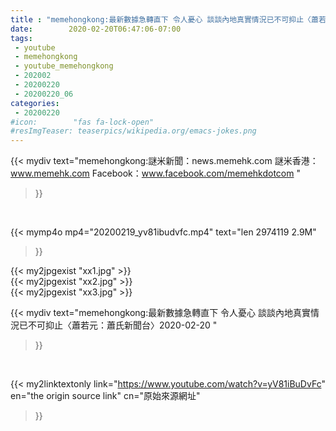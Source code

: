 ```yaml
---
title : "memehongkong:最新數據急轉直下 令人憂心 談談內地真實情況已不可抑止〈蕭若元：蕭氏新聞台〉2020-02-20 "
date:        2020-02-20T06:47:06-07:00
tags:
 - youtube
 - memehongkong
 - youtube_memehongkong
 - 202002
 - 20200220
 - 20200220_06
categories:
 - 20200220
#icon:        "fas fa-lock-open"
#resImgTeaser: teaserpics/wikipedia.org/emacs-jokes.png
---
```


{{< mydiv text="memehongkong:謎米新聞：news.memehk.com 謎米香港： www.memehk.com Facebook：www.facebook.com/memehkdotcom "
>}}
<br>


{{< mymp4o mp4="20200219_yv81ibudvfc.mp4"
text="len 2974119    2.9M"
>}}

{{< my2jpgexist "xx1.jpg" >}}<br>
{{< my2jpgexist "xx2.jpg" >}}<br>
{{< my2jpgexist "xx3.jpg" >}}<br>



{{< mydiv text="memehongkong:最新數據急轉直下 令人憂心 談談內地真實情況已不可抑止〈蕭若元：蕭氏新聞台〉2020-02-20 "
>}}
<br>

{{< my2linktextonly link="https://www.youtube.com/watch?v=yV81iBuDvFc"
en="the origin source link" cn="原始來源網址"
>}}


<br>

